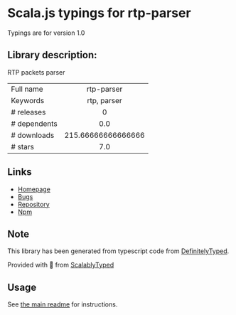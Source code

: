 
# Scala.js typings for rtp-parser

Typings are for version 1.0

## Library description:
RTP packets parser

|                    |                 |
| ------------------ | :-------------: |
| Full name          | rtp-parser |
| Keywords           | rtp, parser |
| # releases         | 0 |
| # dependents       | 0.0 |
| # downloads        | 215.66666666666666 |
| # stars            | 7.0 |

## Links
- [Homepage](https://github.com/fleg/rtp-parser#readme)
- [Bugs](https://github.com/fleg/rtp-parser/issues)
- [Repository](https://github.com/fleg/rtp-parser)
- [Npm](https://www.npmjs.com/package/rtp-parser)
    


## Note
This library has been generated from typescript code from [DefinitelyTyped](https://definitelytyped.org).

Provided with :purple_heart: from [ScalablyTyped](https://github.com/oyvindberg/ScalablyTyped)

## Usage
See [the main readme](../../readme.md) for instructions.


